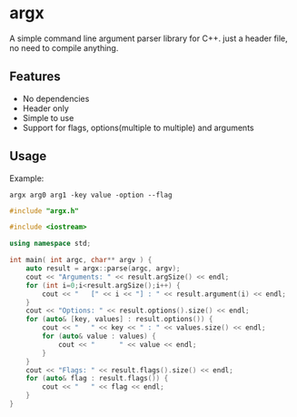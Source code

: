 # argx

A simple command line argument parser library for C++. just a header file, no need to compile anything.

## Features
- No dependencies
- Header only
- Simple to use
- Support for flags, options(multiple to multiple) and arguments
## Usage

Example:

```shell
argx arg0 arg1 -key value -option --flag
```

```cpp
#include "argx.h"

#include <iostream>

using namespace std;

int main( int argc, char** argv ) {
    auto result = argx::parse(argc, argv);
    cout << "Arguments: " << result.argSize() << endl;
    for (int i=0;i<result.argSize();i++) {
        cout << "   [" << i << "] : " << result.argument(i) << endl;
    }
    cout << "Options: " << result.options().size() << endl;
    for (auto& [key, values] : result.options()) {
        cout << "   " << key << " : " << values.size() << endl;
        for (auto& value : values) {
            cout << "      " << value << endl;
        }
    }
    cout << "Flags: " << result.flags().size() << endl;
    for (auto& flag : result.flags()) {
        cout << "   " << flag << endl;
    }
}
```
